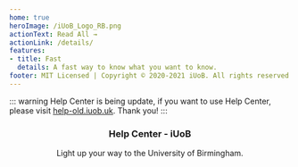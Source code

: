 ```yaml
---
home: true
heroImage: /iUoB_Logo_RB.png
actionText: Read All →
actionLink: /details/
features:
- title: Fast
  details: A fast way to know what you want to know.
footer: MIT Licensed | Copyright © 2020-2021 iUoB. All rights reserved.
---
```




::: warning
Help Center is being update, if you want to use Help Center, please visit [help-old.iuob.uk](https://help-old.iuob.uk/). Thank you!
:::


### <center>Help Center - iUoB</center>

<center>Light up your way to the University of Birmingham.</center>


